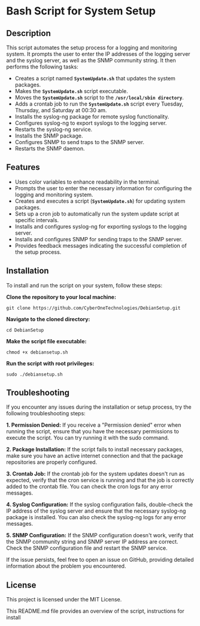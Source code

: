 # Bash Script for System Setup

## Description
This script automates the setup process for a logging and monitoring system. It prompts the user to enter the IP addresses of the logging server and the syslog server, as well as the SNMP community string. It then performs the following tasks:

- Creates a script named **`SystemUpdate.sh`** that updates the system packages.
- Makes the **`SystemUpdate.sh`** script executable.
- Moves the **`SystemUpdate.sh`** script to the **`/usr/local/sbin directory`**.
- Adds a crontab job to run the **`SystemUpdate.sh`** script every Tuesday, Thursday, and Saturday at 00:30 am.
- Installs the syslog-ng package for remote syslog functionality.
- Configures syslog-ng to export syslogs to the logging server.
- Restarts the syslog-ng service.
- Installs the SNMP package.
- Configures SNMP to send traps to the SNMP server.
- Restarts the SNMP daemon.

## Features
- Uses color variables to enhance readability in the terminal.
- Prompts the user to enter the necessary information for configuring the logging and monitoring system.
- Creates and executes a script (**`SystemUpdate.sh`**) for updating system packages.
- Sets up a cron job to automatically run the system update script at specific intervals.
- Installs and configures syslog-ng for exporting syslogs to the logging server.
- Installs and configures SNMP for sending traps to the SNMP server.
- Provides feedback messages indicating the successful completion of the setup process.

## Installation

To install and run the script on your system, follow these steps:

**Clone the repository to your local machine:**

```
git clone https://github.com/CyberOneTechnologies/DebianSetup.git
```

**Navigate to the cloned directory:**

```
cd DebianSetup
```

**Make the script file executable:**

```
chmod +x debiansetup.sh
```


**Run the script with root privileges:**

```
sudo ./debiansetup.sh
```


## Troubleshooting
If you encounter any issues during the installation or setup process, try the following troubleshooting steps:

**1. Permission Denied:** If you receive a "Permission denied" error when running the script, ensure that you have the necessary permissions to execute the script. You can try running it with the sudo command.

**2. Package Installation:** If the script fails to install necessary packages, make sure you have an active internet connection and that the package repositories are properly configured.

**3. Crontab Job:** If the crontab job for the system updates doesn't run as expected, verify that the cron service is running and that the job is correctly added to the crontab file. You can check the cron logs for any error messages.

**4. Syslog Configuration:** If the syslog configuration fails, double-check the IP address of the syslog server and ensure that the necessary syslog-ng package is installed. You can also check the syslog-ng logs for any error messages.

**5. SNMP Configuration:** If the SNMP configuration doesn't work, verify that the SNMP community string and SNMP server IP address are correct. Check the SNMP configuration file and restart the SNMP service.

If the issue persists, feel free to open an issue on GitHub, providing detailed information about the problem you encountered.

## License
This project is licensed under the MIT License.


This README.md file provides an overview of the script, instructions for install

